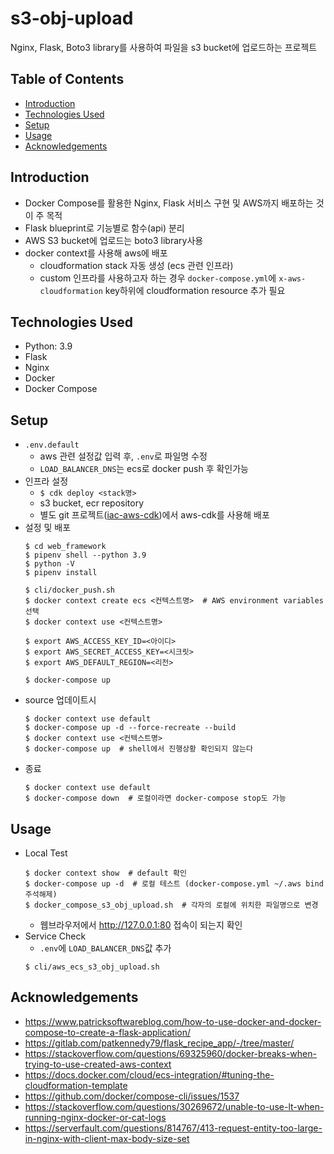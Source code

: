 # s3-obj-upload
Nginx, Flask, Boto3 library를 사용하여 파일을 s3 bucket에 업로드하는 프로젝트

## Table of Contents
- [Introduction](#Introduction)
- [Technologies Used](#Technologies-Used)
- [Setup](#Setup)
- [Usage](#Usage)
- [Acknowledgements](#Acknowledgements)

## Introduction
- Docker Compose를 활용한 Nginx, Flask 서비스 구현 및 AWS까지 배포하는 것이 주 목적
- Flask blueprint로 기능별로 함수(api) 분리
- AWS S3 bucket에 업로드는 boto3 library사용
- docker context를 사용해 aws에 배포
    - cloudformation stack 자동 생성 (ecs 관련 인프라)
    - custom 인프라를 사용하고자 하는 경우 `docker-compose.yml`에 `x-aws-cloudformation` key하위에 cloudformation resource 추가 필요

## Technologies Used
- Python: 3.9
- Flask
- Nginx
- Docker
- Docker Compose

## Setup
- `.env.default`
    - aws 관련 설정값 입력 후, `.env`로 파일명 수정 
    - `LOAD_BALANCER_DNS`는 ecs로 docker push 후 확인가능
- 인프라 설정
    - `$ cdk deploy <stack명>`
    - s3 bucket, ecr repository
    - 별도 git 프로젝트([iac-aws-cdk](https://bit.ly/3X3MDk9))에서 aws-cdk를 사용해 배포
- 설정 및 배포
    ```shell
    $ cd web_framework
    $ pipenv shell --python 3.9
    $ python -V
    $ pipenv install

    $ cli/docker_push.sh
    $ docker context create ecs <컨텍스트명>  # AWS environment variables 선택
    $ docker context use <컨텍스트명>

    $ export AWS_ACCESS_KEY_ID=<아이디>
    $ export AWS_SECRET_ACCESS_KEY=<시크릿>
    $ export AWS_DEFAULT_REGION=<리전>

    $ docker-compose up
    ```
- source 업데이트시
    ```shell
    $ docker context use default
    $ docker-compose up -d --force-recreate --build
    $ docker context use <컨텍스트명>
    $ docker-compose up  # shell에서 진행상황 확인되지 않는다
    ```
- 종료
    ```shell
    $ docker context use default
    $ docker-compose down  # 로컬이라면 docker-compose stop도 가능
    ```

## Usage
- Local Test
    ```shell
    $ docker context show  # default 확인
    $ docker-compose up -d  # 로컬 테스트 (docker-compose.yml ~/.aws bind 주석해제)
    $ docker_compose_s3_obj_upload.sh  # 각자의 로컬에 위치한 파일명으로 변경
    ```
    - 웹브라우저에서 http://127.0.0.1:80 접속이 되는지 확인
- Service Check
    - `.env`에 `LOAD_BALANCER_DNS`값 추가
   ```shell
   $ cli/aws_ecs_s3_obj_upload.sh
   ``` 

## Acknowledgements
- https://www.patricksoftwareblog.com/how-to-use-docker-and-docker-compose-to-create-a-flask-application/
- https://gitlab.com/patkennedy79/flask_recipe_app/-/tree/master/
- https://stackoverflow.com/questions/69325960/docker-breaks-when-trying-to-use-created-aws-context
- https://docs.docker.com/cloud/ecs-integration/#tuning-the-cloudformation-template
- https://github.com/docker/compose-cli/issues/1537
- https://stackoverflow.com/questions/30269672/unable-to-use-lt-when-running-nginx-docker-or-cat-logs
- https://serverfault.com/questions/814767/413-request-entity-too-large-in-nginx-with-client-max-body-size-set
